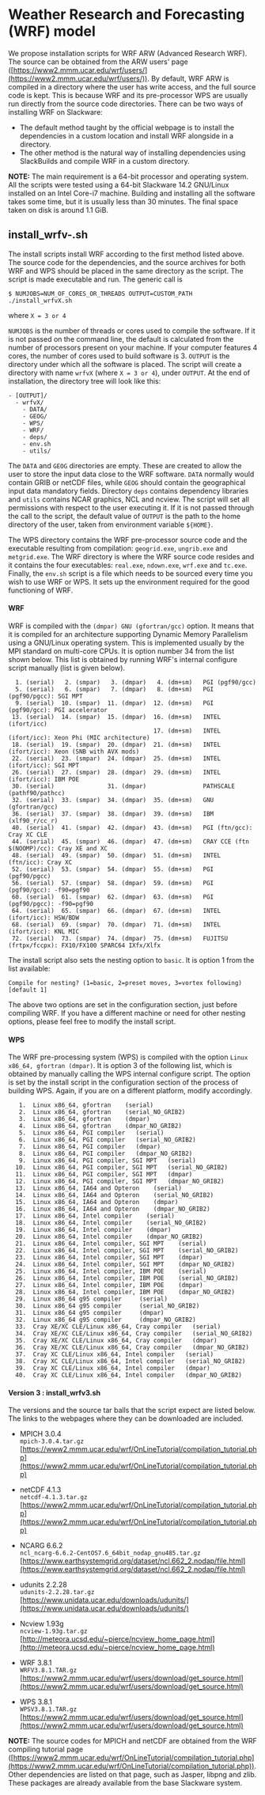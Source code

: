 # Weather Research and Forecasting (WRF) model

We propose installation scripts for WRF ARW (Advanced Research WRF). The source can be obtained from the ARW users' page ([https://www2.mmm.ucar.edu/wrf/users/](https://www2.mmm.ucar.edu/wrf/users/)). By default, WRF ARW is compiled in a directory where the user has write access, and the full source code is kept. This is because WRF and its pre-processor WPS are usually run directly from the source code directories.  There can be two ways of installing WRF on Slackware:

- The default method taught by the official webpage is to install the dependencies in a custom location and install WRF alongside in a directory.
- The other method is the natural way of installing dependencies using SlackBuilds and compile WRF in a custom directory.

**NOTE:** The main requirement is a 64-bit processor and operating system. All the scripts were tested using a 64-bit Slackware 14.2 GNU/Linux installed on an Intel Core-i7 machine. Building and installing all the software takes some time, but it is usually less than 30 minutes. The final space taken on disk is around 1.1 GiB.


## install_wrfv-.sh

The install scripts install WRF according to the first method listed above. The source code for the dependencies, and the source archives for both WRF and WPS should be placed in the same directory as the script. The script is made executable and run. The generic call is
```
$ NUMJOBS=NUM_OF_CORES_OR_THREADS OUTPUT=CUSTOM_PATH ./install_wrfvX.sh
```
where ``X = 3 or 4``

``NUMJOBS`` is the number of threads or cores used to compile the software. If it is not passed on the command line, the default is calculated from the number of processors present on your machine. If your computer features 4 cores, the number of cores used to build software is 3. ``OUTPUT`` is the directory under which all the software is placed. The script will create a directory with name ``wrfvX`` (where ``X = 3 or 4``), under ``OUTPUT``. At the end of installation, the directory tree will look like this:
```
- [OUTPUT]/
  - wrfvX/
    - DATA/
    - GEOG/
    - WPS/
    - WRF/
    - deps/
    - env.sh
    - utils/
```

The ``DATA`` and ``GEOG`` directories are empty. These are created to allow the user to store the input data close to the WRF software. ``DATA`` normally would contain GRIB or netCDF files, while ``GEOG`` should contain the geographical input data mandatory fields. Directory ``deps`` contains dependency libraries and ``utils`` contains NCAR graphics, NCL and ncview. The script will set all permissions with respect to the user executing it. If it is not passed through the call to the script, the default value of ``OUTPUT`` is the path to the home directory of the user, taken from environment variable ``${HOME}``.

The WPS directory contains the WRF pre-processor source code and the executable resulting from compilation: ``geogrid.exe``, ``ungrib.exe`` and ``metgrid.exe``. The WRF directory is where the WRF source code resides and it contains the four executables: ``real.exe``, ``ndown.exe``, ``wrf.exe`` and ``tc.exe``. Finally, the ``env.sh`` script is a file which needs to be sourced every time you wish to use WRF or WPS. It sets up the environment required for the good functioning of WRF.

#### WRF

WRF is compiled with the ``(dmpar) GNU (gfortran/gcc)`` option. It means that it is compiled for an architecture supporting Dynamic Memory Parallelism using a GNU/Linux operating system. This is implemented usually by the MPI standard on multi-core CPUs. It is option number 34 from the list shown below. This list is obtained by running WRF's internal configure script manually (list is given below).
```
  1. (serial)   2. (smpar)   3. (dmpar)   4. (dm+sm)   PGI (pgf90/gcc)
  5. (serial)   6. (smpar)   7. (dmpar)   8. (dm+sm)   PGI (pgf90/pgcc): SGI MPT
  9. (serial)  10. (smpar)  11. (dmpar)  12. (dm+sm)   PGI (pgf90/gcc): PGI accelerator
 13. (serial)  14. (smpar)  15. (dmpar)  16. (dm+sm)   INTEL (ifort/icc)
                                         17. (dm+sm)   INTEL (ifort/icc): Xeon Phi (MIC architecture)
 18. (serial)  19. (smpar)  20. (dmpar)  21. (dm+sm)   INTEL (ifort/icc): Xeon (SNB with AVX mods)
 22. (serial)  23. (smpar)  24. (dmpar)  25. (dm+sm)   INTEL (ifort/icc): SGI MPT
 26. (serial)  27. (smpar)  28. (dmpar)  29. (dm+sm)   INTEL (ifort/icc): IBM POE
 30. (serial)               31. (dmpar)                PATHSCALE (pathf90/pathcc)
 32. (serial)  33. (smpar)  34. (dmpar)  35. (dm+sm)   GNU (gfortran/gcc)
 36. (serial)  37. (smpar)  38. (dmpar)  39. (dm+sm)   IBM (xlf90_r/cc_r)
 40. (serial)  41. (smpar)  42. (dmpar)  43. (dm+sm)   PGI (ftn/gcc): Cray XC CLE
 44. (serial)  45. (smpar)  46. (dmpar)  47. (dm+sm)   CRAY CCE (ftn $(NOOMP)/cc): Cray XE and XC
 48. (serial)  49. (smpar)  50. (dmpar)  51. (dm+sm)   INTEL (ftn/icc): Cray XC
 52. (serial)  53. (smpar)  54. (dmpar)  55. (dm+sm)   PGI (pgf90/pgcc)
 56. (serial)  57. (smpar)  58. (dmpar)  59. (dm+sm)   PGI (pgf90/gcc): -f90=pgf90
 60. (serial)  61. (smpar)  62. (dmpar)  63. (dm+sm)   PGI (pgf90/pgcc): -f90=pgf90
 64. (serial)  65. (smpar)  66. (dmpar)  67. (dm+sm)   INTEL (ifort/icc): HSW/BDW
 68. (serial)  69. (smpar)  70. (dmpar)  71. (dm+sm)   INTEL (ifort/icc): KNL MIC
 72. (serial)  73. (smpar)  74. (dmpar)  75. (dm+sm)   FUJITSU (frtpx/fccpx): FX10/FX100 SPARC64 IXfx/Xlfx
```

The install script also sets the nesting option to ``basic``. It is option 1 from the list available:
```
Compile for nesting? (1=basic, 2=preset moves, 3=vortex following) [default 1]
```
The above two options are set in the configuration section, just before compiling WRF.  If you have a different machine or need for other nesting options, please feel free to modify the install script.

#### WPS

The WRF pre-processing system (WPS) is compiled with the option ``Linux x86_64, gfortran (dmpar)``. It is option 3 of the following list, which is obtained by manually calling the WPS internal configure script. The option is set by the install script in the configuration section of the process of building WPS. Again, if you are on a different platform, modify accordingly.
```
   1.  Linux x86_64, gfortran    (serial)
   2.  Linux x86_64, gfortran    (serial_NO_GRIB2)
   3.  Linux x86_64, gfortran    (dmpar)
   4.  Linux x86_64, gfortran    (dmpar_NO_GRIB2)
   5.  Linux x86_64, PGI compiler   (serial)
   6.  Linux x86_64, PGI compiler   (serial_NO_GRIB2)
   7.  Linux x86_64, PGI compiler   (dmpar)
   8.  Linux x86_64, PGI compiler   (dmpar_NO_GRIB2)
   9.  Linux x86_64, PGI compiler, SGI MPT   (serial)
  10.  Linux x86_64, PGI compiler, SGI MPT   (serial_NO_GRIB2)
  11.  Linux x86_64, PGI compiler, SGI MPT   (dmpar)
  12.  Linux x86_64, PGI compiler, SGI MPT   (dmpar_NO_GRIB2)
  13.  Linux x86_64, IA64 and Opteron    (serial)
  14.  Linux x86_64, IA64 and Opteron    (serial_NO_GRIB2)
  15.  Linux x86_64, IA64 and Opteron    (dmpar)
  16.  Linux x86_64, IA64 and Opteron    (dmpar_NO_GRIB2)
  17.  Linux x86_64, Intel compiler    (serial)
  18.  Linux x86_64, Intel compiler    (serial_NO_GRIB2)
  19.  Linux x86_64, Intel compiler    (dmpar)
  20.  Linux x86_64, Intel compiler    (dmpar_NO_GRIB2)
  21.  Linux x86_64, Intel compiler, SGI MPT    (serial)
  22.  Linux x86_64, Intel compiler, SGI MPT    (serial_NO_GRIB2)
  23.  Linux x86_64, Intel compiler, SGI MPT    (dmpar)
  24.  Linux x86_64, Intel compiler, SGI MPT    (dmpar_NO_GRIB2)
  25.  Linux x86_64, Intel compiler, IBM POE    (serial)
  26.  Linux x86_64, Intel compiler, IBM POE    (serial_NO_GRIB2)
  27.  Linux x86_64, Intel compiler, IBM POE    (dmpar)
  28.  Linux x86_64, Intel compiler, IBM POE    (dmpar_NO_GRIB2)
  29.  Linux x86_64 g95 compiler     (serial)
  30.  Linux x86_64 g95 compiler     (serial_NO_GRIB2)
  31.  Linux x86_64 g95 compiler     (dmpar)
  32.  Linux x86_64 g95 compiler     (dmpar_NO_GRIB2)
  33.  Cray XE/XC CLE/Linux x86_64, Cray compiler   (serial)
  34.  Cray XE/XC CLE/Linux x86_64, Cray compiler   (serial_NO_GRIB2)
  35.  Cray XE/XC CLE/Linux x86_64, Cray compiler   (dmpar)
  36.  Cray XE/XC CLE/Linux x86_64, Cray compiler   (dmpar_NO_GRIB2)
  37.  Cray XC CLE/Linux x86_64, Intel compiler   (serial)
  38.  Cray XC CLE/Linux x86_64, Intel compiler   (serial_NO_GRIB2)
  39.  Cray XC CLE/Linux x86_64, Intel compiler   (dmpar)
  40.  Cray XC CLE/Linux x86_64, Intel compiler   (dmpar_NO_GRIB2)
```

#### Version 3 : install_wrfv3.sh

The versions and the source tar balls that the script expect are listed below. The links to the webpages where they can be downloaded are included.

- MPICH 3.0.4 </br>
``mpich-3.0.4.tar.gz`` </br>
[https://www2.mmm.ucar.edu/wrf/OnLineTutorial/compilation_tutorial.php](https://www2.mmm.ucar.edu/wrf/OnLineTutorial/compilation_tutorial.php)

- netCDF 4.1.3 </br>
``netcdf-4.1.3.tar.gz`` </br>
[https://www2.mmm.ucar.edu/wrf/OnLineTutorial/compilation_tutorial.php](https://www2.mmm.ucar.edu/wrf/OnLineTutorial/compilation_tutorial.php)

- NCARG 6.6.2 </br>
``ncl_ncarg-6.6.2-CentOS7.6_64bit_nodap_gnu485.tar.gz`` </br>
[https://www.earthsystemgrid.org/dataset/ncl.662_2.nodap/file.html](https://www.earthsystemgrid.org/dataset/ncl.662_2.nodap/file.html)

- udunits 2.2.28 </br>
``udunits-2.2.28.tar.gz`` </br>
[https://www.unidata.ucar.edu/downloads/udunits/](https://www.unidata.ucar.edu/downloads/udunits/)

- Ncview 1.93g </br>
``ncview-1.93g.tar.gz`` </br>
[http://meteora.ucsd.edu/~pierce/ncview_home_page.html](http://meteora.ucsd.edu/~pierce/ncview_home_page.html)

- WRF 3.8.1 </br>
``WRFV3.8.1.TAR.gz`` </br>
[https://www2.mmm.ucar.edu/wrf/users/download/get_source.html](https://www2.mmm.ucar.edu/wrf/users/download/get_source.html)

- WPS 3.8.1 </br>
``WPSV3.8.1.TAR.gz`` </br>
[https://www2.mmm.ucar.edu/wrf/users/download/get_source.html](https://www2.mmm.ucar.edu/wrf/users/download/get_source.html)

__NOTE:__ The source codes for MPICH and netCDF are obtained from the WRF compiling tutorial page ([https://www2.mmm.ucar.edu/wrf/OnLineTutorial/compilation_tutorial.php](https://www2.mmm.ucar.edu/wrf/OnLineTutorial/compilation_tutorial.php)). Other dependencies are listed on that page, such as Jasper, libpng and zlib. These packages are already available from the base Slackware system.

